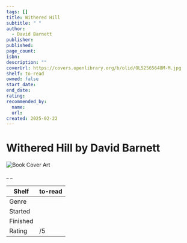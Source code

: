 ```yaml
---
tags: []
title: Withered Hill
subtitle: " "
author:
  - David Barnett
publisher:
published:
page_count:
isbn:
description: ""
coverUrl: https://covers.openlibrary.org/b/olid/OL52565648M-M.jpg
shelf: to-read
owned: false
start_date:
end_date:
rating:
recommended_by:
  name:
  url:
created: 2025-02-22
---
```


# Withered Hill by David Barnett

![Book Cover Art](https://covers.openlibrary.org/b/olid/OL52565648M-M.jpg)

_ _

| Shelf | to-read |
| --- | --- |
| Genre |  |
| Started |  |
| Finished |  |
| Rating | /5 |
